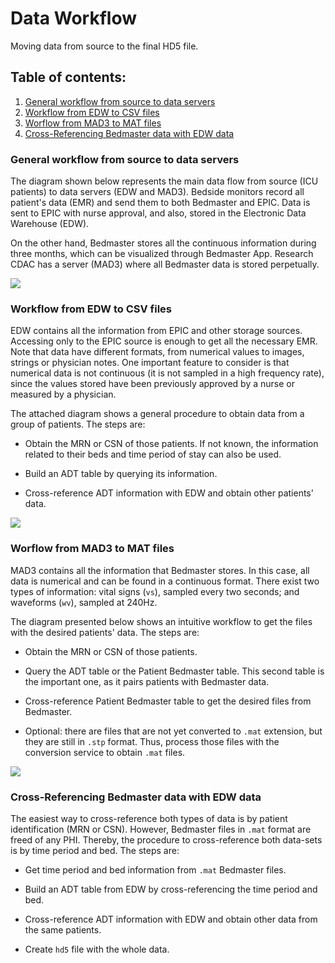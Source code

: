 # Data Workflow
Moving data from source to the final HD5 file.

## Table of contents:
1. [General workflow from source to data servers](#general-workflow-from-source-to-data-servers)
2. [Workflow from EDW to CSV files](#workflow-from-edw-to-csv-files)
3. [Worflow from MAD3 to MAT files](#worflow-from-mad3-to-mat-files)
4. [Cross-Referencing Bedmaster data with EDW data](#cross-referencing-bedmaster-data-with-edw-data)

### General workflow from source to data servers
The diagram shown below represents the main data flow from source (ICU patients) to data servers (EDW and MAD3).
Bedside monitors record all patient's data (EMR) and send them to both Bedmaster and EPIC. Data is sent to EPIC
with nurse approval, and also, stored in the Electronic Data Warehouse (EDW). 

On the other hand, Bedmaster stores all the continuous information during three months, which can be visualized through Bedmaster App. 
Research CDAC has a server (MAD3) where all Bedmaster data is stored perpetually.

![](https://github.com/mit-ccrg/icu/blob/14-document-how-bedmaster-and-edw-data-move-from-source-to-hd5/images/mad3_workflow.png)

### Workflow from EDW to CSV files
EDW contains all the information from EPIC and other storage sources. Accessing only to the EPIC source is enough to get
all the necessary EMR. Note that data have different formats, from numerical values to images, strings or physician notes. 
One important feature to consider is that numerical data is not continuous (it is not sampled in a high frequency rate),
since the values stored have been previously approved by a nurse or measured by a physician.

The attached diagram shows a general procedure to obtain data from a group of patients. The steps are:

* Obtain the MRN or CSN of those patients. If not known, the information related to their beds and time period of stay can also be used. 

* Build an ADT table by querying its information.

* Cross-reference ADT information with EDW and obtain other patients' data.

![](https://github.com/mit-ccrg/icu/blob/14-document-how-bedmaster-and-edw-data-move-from-source-to-hd5/images/edw_workflow.png?raw=true&s=100)

### Worflow from MAD3 to MAT files
MAD3 contains all the information that Bedmaster stores. In this case, all data is numerical and can be found in a continuous format. 
There exist two types of information: vital signs (`vs`), sampled every two seconds; and waveforms (`wv`), sampled at 240Hz.

The diagram presented below shows an intuitive workflow to get the files with the desired patients' data. The steps are:

* Obtain the MRN or CSN of those patients.

* Query the ADT table or the Patient Bedmaster table. This second table is the important one, as it pairs patients with Bedmaster data.

* Cross-reference Patient Bedmaster table to get the desired files from Bedmaster. 

* Optional: there are files that are not yet converted to `.mat` extension, but they are still in `.stp` format. Thus, process 
those files with the conversion service to obtain `.mat` files. 


![](https://github.com/mit-ccrg/icu/blob/14-document-how-bedmaster-and-edw-data-move-from-source-to-hd5/images/mad3_workflow.png?raw=true&s=100)

### Cross-Referencing Bedmaster data with EDW data
The easiest way to cross-reference both types of data is by patient identification (MRN or CSN). However, Bedmaster 
files in `.mat` format are freed of any PHI. Thereby, the procedure to cross-reference both data-sets is by time period
and bed. The steps are:

* Get time period and bed information from `.mat` Bedmaster files.

* Build an ADT table from EDW by cross-referencing the time period and bed.

* Cross-reference ADT information with EDW and obtain other data from the same patients.

* Create `hd5` file with the whole data.
